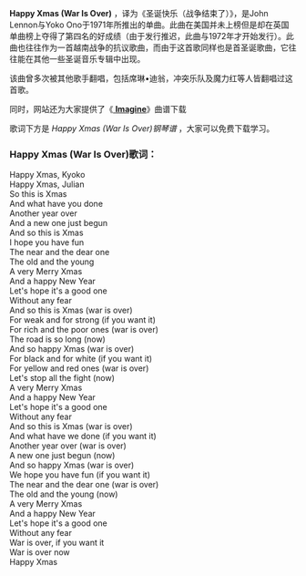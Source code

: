 

**Happy Xmas (War Is Over)** ，译为《圣诞快乐（战争结束了）》，是John Lennon与Yoko
Ono于1971年所推出的单曲。此曲在美国并未上榜但是却在英国单曲榜上夺得了第四名的好成绩（由于发行推迟，此曲与1972年才开始发行）。此曲也往往作为一首越南战争的抗议歌曲，而由于这首歌同样也是首圣诞歌曲，它往往能在其他一些圣诞音乐专辑中出现。

该曲曾多次被其他歌手翻唱，包括席琳•迪翁，冲突乐队及魔力红等人皆翻唱过这首歌。

同时，网站还为大家提供了《[ **Imagine**](Music-4119-Imagine-John-Lennon.html
"Imagine")》曲谱下载

歌词下方是 _Happy Xmas (War Is Over)钢琴谱_ ，大家可以免费下载学习。

### Happy Xmas (War Is Over)歌词：

Happy Xmas, Kyoko  
Happy Xmas, Julian  
So this is Xmas  
And what have you done  
Another year over  
And a new one just begun  
And so this is Xmas  
I hope you have fun  
The near and the dear one  
The old and the young  
A very Merry Xmas  
And a happy New Year  
Let's hope it's a good one  
Without any fear  
And so this is Xmas (war is over)  
For weak and for strong (if you want it)  
For rich and the poor ones (war is over)  
The road is so long (now)  
And so happy Xmas (war is over)  
For black and for white (if you want it)  
For yellow and red ones (war is over)  
Let's stop all the fight (now)  
A very Merry Xmas  
And a happy New Year  
Let's hope it's a good one  
Without any fear  
And so this is Xmas (war is over)  
And what have we done (if you want it)  
Another year over (war is over)  
A new one just begun (now)  
And so happy Xmas (war is over)  
We hope you have fun (if you want it)  
The near and the dear one (war is over)  
The old and the young (now)  
A very Merry Xmas  
And a happy New Year  
Let's hope it's a good one  
Without any fear  
War is over, if you want it  
War is over now  
Happy Xmas

